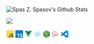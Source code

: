 <img alt="Spas Z. Spasov's Github Stats" width="400" src="https://github-readme-stats.vercel.app/api?username=pa4080&show_icons=true" />

![](https://komarev.com/ghpvc/?username=pa4080&style=flat&color=7957d5)

<!---
pa4080/pa4080 is a ✨ special ✨ repository because its `README.md` (this file) appears on your GitHub profile.
You can click the Preview link to take a look at your changes.

metalevel-tech/.github is a ✨ special ✨ repository because its `profile/README.md` (this file) appears on the GitHub organisation's profile.
You can click the Preview link to take a look at your changes.

**Here are some ideas to get you started:**

🙋‍♀️ A short introduction - what is your organization all about?
🌈 Contribution guidelines - how can the community get involved?
👩‍💻 Useful resources - where can the community find your docs? Is there anything else the community should know?
🍿 Fun facts - what does your team eat for breakfast?
🧙 Remember, you can do mighty things with the power of [Markdown](https://docs.github.com/github/writing-on-github/getting-started-with-writing-and-formatting-on-github/basic-writing-and-formatting-syntax)


- 🤔 About Me:
- 🚀 A Front-End Developer.
- 🏷️ A Minimalist.
- ✉️ Reach Me: pipipi_pikachu@163.com
- 🏆 Github Stats:


- 👋 Hi, I’m @pa4080
- 👀 I’m interested in ...
- 🌱 I’m currently learning ...
- 💞️ I’m looking to collaborate on ...
- 📫 How to reach me ...
-->

<code><img height="20" src="https://raw.githubusercontent.com/github/explore/80688e429a7d4ef2fca1e82350fe8e3517d3494d/topics/javascript/javascript.png"></code>
<code><img height="20" src="https://raw.githubusercontent.com/github/explore/80688e429a7d4ef2fca1e82350fe8e3517d3494d/topics/typescript/typescript.png"></code>
<code><img height="20" src="https://raw.githubusercontent.com/github/explore/80688e429a7d4ef2fca1e82350fe8e3517d3494d/topics/vue/vue.png"></code>
<code><img height="20" src="https://raw.githubusercontent.com/github/explore/80688e429a7d4ef2fca1e82350fe8e3517d3494d/topics/react/react.png"></code>
<code><img height="20" src="https://raw.githubusercontent.com/github/explore/80688e429a7d4ef2fca1e82350fe8e3517d3494d/topics/nodejs/nodejs.png"></code>
<code><img height="20" src="https://raw.githubusercontent.com/github/explore/80688e429a7d4ef2fca1e82350fe8e3517d3494d/topics/sass/sass.png"></code>
<code><img height="20" src="https://raw.githubusercontent.com/github/explore/80688e429a7d4ef2fca1e82350fe8e3517d3494d/topics/visual-studio-code/visual-studio-code.png"></code>
